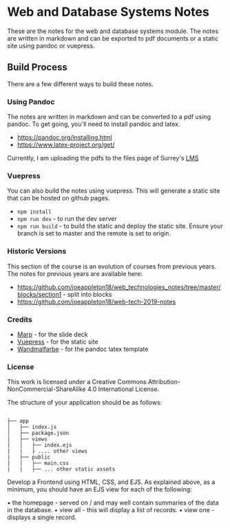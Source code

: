 # Web and Database Systems Notes

These are the notes for the web and database systems module. The notes are written in markdown and can be exported to pdf documents or a static site using pandoc or vuepress.

## Build Process

There are a few different ways to build these notes.

### Using Pandoc

The notes are written in markdown and can be converted to a pdf using pandoc. To get going, you'll need to install pandoc and latex.

- https://pandoc.org/installing.html
- https://www.latex-project.org/get/

Currently, I am uploading the pdfs to the files page of Surrey's [LMS](https://surreylearn.surrey.ac.uk/d2l/lp/manageFiles/main.d2l?ou=252843)

### Vuepress

You can also build the notes using vuepress. This will generate a static site that can be hosted on github pages.

- `npm install`
- `npm run dev` - to run the dev server
- `npm run build` - to build the static and deploy the static site. Ensure your branch is set to master and the remote is set to origin.

### Historic Versions

This section of the course is an evolution of courses from previous years. The notes for previous years are available here:

- https://github.com/joeappleton18/web_technologies_notes/tree/master/blocks/section1 - split into blocks
- https://github.com/joeappleton18/web-tech-2019-notes

### Credits

- [Marp](https://marp.app/) - for the slide deck
- [Vuepress](https://vuepress.vuejs.org/) - for the static site
- [Wandmalfarbe](https://github.com/Wandmalfarbe/pandoc-latex-template) - for the pandoc latex template

### License

This work is licensed under a Creative Commons Attribution-NonCommercial-ShareAlike 4.0 International License.


The structure of your application should be as follows:

```

├── app
│   ├── index.js
│   ├── package.json
|   ├── views
|   |   ├── index.ejs
|   |   ├ .... other views
|   ├── public
|   |   ├── main.css
|   |   ├── ... other static assets

```


Develop a Frontend using HTML, CSS, and EJS. As explained above, as a minimum, you should have an EJS view for each of the following:

 • the homepage - served on / and may well contain summaries of the data in the database.
• view all - this will display a list of records. 
• view one - displays a single record. 



